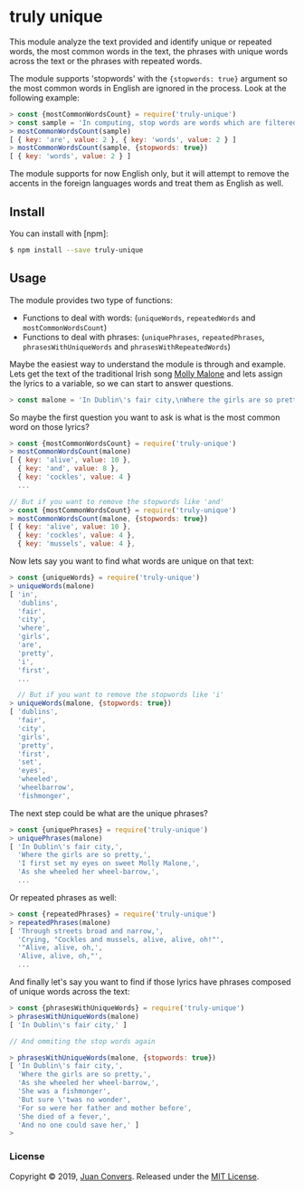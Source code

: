 # truly unique

This module analyze the text provided and identify unique or repeated words, the most common words in the text, the phrases with unique words across the text or the phrases with repeated words.

The module supports 'stopwords' with the `{stopwords: true}` argument so the most common words in English are ignored in the process. Look at the following example:

```js
> const {mostCommonWordsCount} = require('truly-unique')
> const sample = 'In computing, stop words are words which are filtered out before or after processing of natural language data'
> mostCommonWordsCount(sample)
[ { key: 'are', value: 2 }, { key: 'words', value: 2 } ]
> mostCommonWordsCount(sample, {stopwords: true})
[ { key: 'words', value: 2 } ]
```

The module supports for now English only, but it will attempt to remove the accents in the foreign languages words and treat them as English as well.

## Install

You can install with [npm]:

```sh
$ npm install --save truly-unique
```

## Usage

The module provides two type of functions:
* Functions to deal with words: (`uniqueWords`, `repeatedWords` and `mostCommonWordsCount`)
* Functions to deal with phrases: (`uniquePhrases`, `repeatedPhrases`, `phrasesWithUniqueWords` and `phrasesWithRepeatedWords`)

Maybe the easiest way to understand the module is through and example. Lets get the text of the traditional Irish song [Molly Malone](https://en.wikipedia.org/wiki/Molly_Malone) and lets assign the lyrics to a variable, so we can start to answer questions.

```js
> const malone = 'In Dublin\'s fair city,\nWhere the girls are so pretty,\nI first set my eyes on sweet Molly Malone,\nAs she wheeled her wheel-barrow,\nThrough streets broad and narrow,\nCrying, "Cockles and mussels, alive, alive, oh!"\n"Alive, alive, oh,\nAlive, alive, oh,"\nCrying "Cockles and mussels, alive, alive, oh".\nShe was a fishmonger\nBut sure \'twas no wonder\nFor so were her father and mother before\nAnd they each wheel\'d their barrow\nThrough streets broad and narrow\nCrying "Cockles and mussels alive, alive oh!"\nShe died of a fever,\nAnd no one could save her,\nAnd that was the end of sweet Molly Malone.\nBut her ghost wheels her barrow,\nThrough streets broad and narrow,\nCrying, "Cockles and mussels, alive, alive, oh!"'
```

So maybe the first question you want to ask is what is the most common word on those lyrics?

```js
> const {mostCommonWordsCount} = require('truly-unique')
> mostCommonWordsCount(malone)
[ { key: 'alive', value: 10 },
  { key: 'and', value: 8 },
  { key: 'cockles', value: 4 }
  ...

// But if you want to remove the stopwords like 'and'
> const {mostCommonWordsCount} = require('truly-unique')
> mostCommonWordsCount(malone, {stopwords: true})
[ { key: 'alive', value: 10 },
  { key: 'cockles', value: 4 },
  { key: 'mussels', value: 4 },

```

Now lets say you want to find what words are unique on that text:

```js
> const {uniqueWords} = require('truly-unique')
> uniqueWords(malone)
[ 'in',
  'dublins',
  'fair',
  'city',
  'where',
  'girls',
  'are',
  'pretty',
  'i',
  'first',
  ...

  // But if you want to remove the stopwords like 'i'
> uniqueWords(malone, {stopwords: true})
[ 'dublins',
  'fair',
  'city',
  'girls',
  'pretty',
  'first',
  'set',
  'eyes',
  'wheeled',
  'wheelbarrow',
  'fishmonger',

```

The next step could be what are the unique phrases?

```js
> const {uniquePhrases} = require('truly-unique')
> uniquePhrases(malone)
[ 'In Dublin\'s fair city,',
  'Where the girls are so pretty,',
  'I first set my eyes on sweet Molly Malone,',
  'As she wheeled her wheel-barrow,',
  ...

```

Or repeated phrases as well:

```js
> const {repeatedPhrases} = require('truly-unique')
> repeatedPhrases(malone)
[ 'Through streets broad and narrow,',
  'Crying, "Cockles and mussels, alive, alive, oh!"',
  '"Alive, alive, oh,',
  'Alive, alive, oh,"',
  ...

```

And finally let's say you want to find if those lyrics have phrases composed of unique words across the text:

```js
> const {phrasesWithUniqueWords} = require('truly-unique')
> phrasesWithUniqueWords(malone)
[ 'In Dublin\'s fair city,' ]

// And ommiting the stop words again

> phrasesWithUniqueWords(malone, {stopwords: true})
[ 'In Dublin\'s fair city,',
  'Where the girls are so pretty,',
  'As she wheeled her wheel-barrow,',
  'She was a fishmonger',
  'But sure \'twas no wonder',
  'For so were her father and mother before',
  'She died of a fever,',
  'And no one could save her,' ]
>
```

### License

Copyright © 2019, [Juan Convers](https://juanconvers.com/).
Released under the [MIT License](LICENSE).
